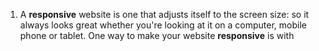 1. A **responsive** website is one that adjusts itself to the screen size: so it always looks great whether you're looking at it on a computer, mobile phone or tablet. One way to make your website **responsive** is with 